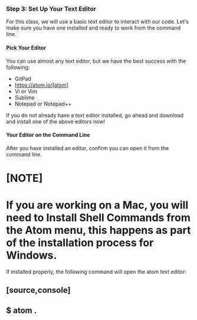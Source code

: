 ### Step 3: Set Up Your Text Editor

For this class, we will use a basic text editor to interact with our code. Let's make sure you have one installed and ready to work from the command line.

#### Pick Your Editor

You can use almost any text editor, but we have the best success with the following:

- GitPad
- https://atom.io/[atom]
- Vi or Vim
- Sublime
- Notepad or Notepad++

If you do not already have a text editor installed, go ahead and download and install one of the above editors now!

#### Your Editor on the Command Line

After you have installed an editor, confirm you can open it from the command line.

[NOTE]
====
If you are working on a Mac, you will need to Install Shell Commands from the Atom menu, this happens as part of the installation process for Windows.
====

If installed properly, the following command will open the atom text editor:

[source,console]
----
$ atom .
----
